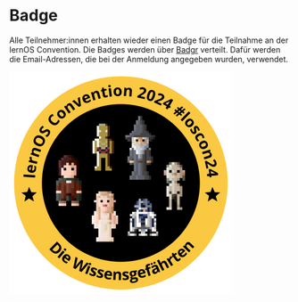 # Badge

Alle Teilnehmer:innen erhalten wieder einen Badge für die Teilnahme an der lernOS Convention. Die Badges werden über [Badgr](https://eu.badgr.com/) verteilt. Dafür werden die Email-Adressen, die bei der Anmeldung angegeben wurden, verwendet.

![](img/loscon24-badge.png)
